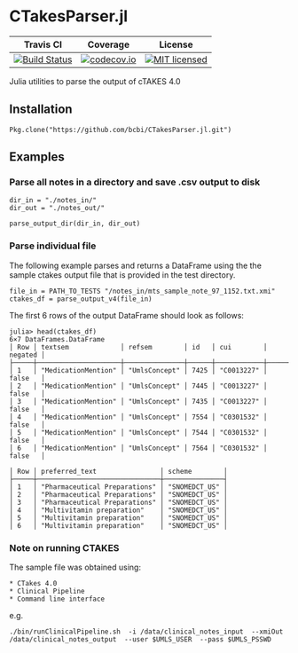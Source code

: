 # CTakesParser.jl

| Travis CI | Coverage | License | 
|-----------|----------|---------|
|[![Build Status](https://travis-ci.org/bcbi/CTakesParser.jl.svg?branch=master)](https://travis-ci.org/bcbi/CTakesParser.jl)|[![codecov.io](http://codecov.io/github/bcbi/CTakesParser.jl/coverage.svg?branch=master)](http://codecov.io/githubbcbi/CTakesParser.jl?branch=master)|[![MIT licensed](https://img.shields.io/badge/license-MIT-blue.svg)](https://raw.githubusercontent.com/bcbi/CTakesParser.jl/master/LICENSE.md)|

Julia utilities to parse the output of cTAKES 4.0

## Installation 

```
Pkg.clone("https://github.com/bcbi/CTakesParser.jl.git")
```

## Examples

### Parse all notes in a directory and save .csv output to disk

```
dir_in = "./notes_in/"
dir_out = "./notes_out/"

parse_output_dir(dir_in, dir_out)
```

### Parse individual file

The following example parses and returns a DataFrame using the the sample ctakes output file that is provided in the test directory.

```
file_in = PATH_TO_TESTS "/notes_in/mts_sample_note_97_1152.txt.xmi"
ctakes_df = parse_output_v4(file_in)
```

The first 6 rows of the output DataFrame should look as follows:

```
julia> head(ctakes_df)
6×7 DataFrames.DataFrame
│ Row │ textsem             │ refsem        │ id   │ cui        │ negated │
├─────┼─────────────────────┼───────────────┼──────┼────────────┼─────────┤
│ 1   │ "MedicationMention" │ "UmlsConcept" │ 7425 │ "C0013227" │ false   │
│ 2   │ "MedicationMention" │ "UmlsConcept" │ 7445 │ "C0013227" │ false   │
│ 3   │ "MedicationMention" │ "UmlsConcept" │ 7435 │ "C0013227" │ false   │
│ 4   │ "MedicationMention" │ "UmlsConcept" │ 7554 │ "C0301532" │ false   │
│ 5   │ "MedicationMention" │ "UmlsConcept" │ 7544 │ "C0301532" │ false   │
│ 6   │ "MedicationMention" │ "UmlsConcept" │ 7564 │ "C0301532" │ false   │

│ Row │ preferred_text                │ scheme        │
├─────┼───────────────────────────────┼───────────────┤
│ 1   │ "Pharmaceutical Preparations" │ "SNOMEDCT_US" │
│ 2   │ "Pharmaceutical Preparations" │ "SNOMEDCT_US" │
│ 3   │ "Pharmaceutical Preparations" │ "SNOMEDCT_US" │
│ 4   │ "Multivitamin preparation"    │ "SNOMEDCT_US" │
│ 5   │ "Multivitamin preparation"    │ "SNOMEDCT_US" │
│ 6   │ "Multivitamin preparation"    │ "SNOMEDCT_US" │
```

### Note on running CTAKES

The sample file was obtained using:

    * CTakes 4.0
    * Clinical Pipeline
    * Command line interface

e.g.

`./bin/runClinicalPipeline.sh  -i /data/clinical_notes_input  --xmiOut /data/clinical_notes_output  --user $UMLS_USER  --pass $UMLS_PSSWD`
